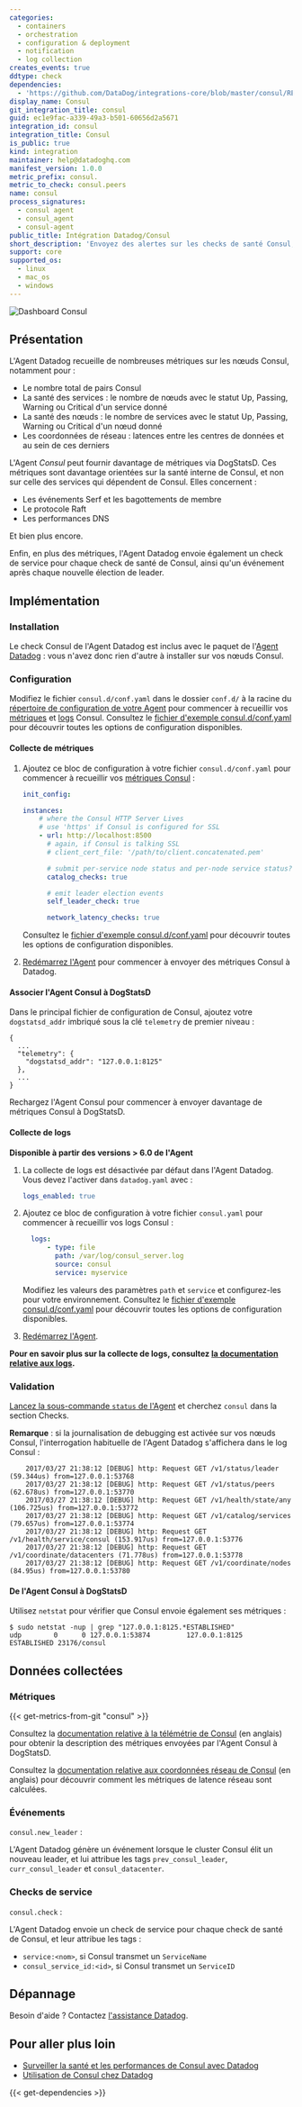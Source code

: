 ```yaml
---
categories:
  - containers
  - orchestration
  - configuration & deployment
  - notification
  - log collection
creates_events: true
ddtype: check
dependencies:
  - 'https://github.com/DataDog/integrations-core/blob/master/consul/README.md'
display_name: Consul
git_integration_title: consul
guid: ec1e9fac-a339-49a3-b501-60656d2a5671
integration_id: consul
integration_title: Consul
is_public: true
kind: integration
maintainer: help@datadoghq.com
manifest_version: 1.0.0
metric_prefix: consul.
metric_to_check: consul.peers
name: consul
process_signatures:
  - consul agent
  - consul_agent
  - consul-agent
public_title: Intégration Datadog/Consul
short_description: 'Envoyez des alertes sur les checks de santé Consul, visualisez les mappages entre services et nœuds, et plus encore. much more.'
support: core
supported_os:
  - linux
  - mac_os
  - windows
---
```

![Dashboard Consul][1]

## Présentation

L'Agent Datadog recueille de nombreuses métriques sur les nœuds Consul, notamment pour :

* Le nombre total de pairs Consul
* La santé des services : le nombre de nœuds avec le statut Up, Passing, Warning ou Critical d'un service donné
* La santé des nœuds : le nombre de services avec le statut Up, Passing, Warning ou Critical d'un nœud donné
* Les coordonnées de réseau : latences entre les centres de données et au sein de ces derniers

L'Agent _Consul_ peut fournir davantage de métriques via DogStatsD. Ces métriques sont davantage orientées sur la santé interne de Consul, et non sur celle des services qui dépendent de Consul. Elles concernent :

* Les événements Serf et les bagottements de membre
* Le protocole Raft
* Les performances DNS

Et bien plus encore.

Enfin, en plus des métriques, l'Agent Datadog envoie également un check de service pour chaque check de santé de Consul, ainsi qu'un événement après chaque nouvelle élection de leader.

## Implémentation
### Installation

Le check Consul de l'Agent Datadog est inclus avec le paquet de l'[Agent Datadog][2] : vous n'avez donc rien d'autre à installer sur vos nœuds Consul.

### Configuration

Modifiez le fichier `consul.d/conf.yaml` dans le dossier `conf.d/` à la racine du [répertoire de configuration de votre Agent][3] pour commencer à recueillir vos [métriques](#collecte-de-metriques) et [logs](#collecte-de-logs) Consul.
Consultez le [fichier d'exemple consul.d/conf.yaml][4] pour découvrir toutes les options de configuration disponibles.

#### Collecte de métriques

1. Ajoutez ce bloc de configuration à votre fichier `consul.d/conf.yaml` pour commencer à recueillir vos [métriques Consul](#metriques) :

    ```yaml
    init_config:

    instances:
        # where the Consul HTTP Server Lives
        # use 'https' if Consul is configured for SSL
        - url: http://localhost:8500
          # again, if Consul is talking SSL
          # client_cert_file: '/path/to/client.concatenated.pem'

          # submit per-service node status and per-node service status?
          catalog_checks: true

          # emit leader election events
          self_leader_check: true

          network_latency_checks: true
    ```

    Consultez le [fichier d'exemple consul.d/conf.yaml][4] pour découvrir toutes les options de configuration disponibles.

2. [Redémarrez l'Agent][5] pour commencer à envoyer des métriques Consul à Datadog.

#### Associer l'Agent Consul à DogStatsD

Dans le principal fichier de configuration de Consul, ajoutez votre `dogstatsd_addr` imbriqué sous la clé `telemetry` de premier niveau :

```
{
  ...
  "telemetry": {
    "dogstatsd_addr": "127.0.0.1:8125"
  },
  ...
}
```

Rechargez l'Agent Consul pour commencer à envoyer davantage de métriques Consul à DogStatsD.

#### Collecte de logs

**Disponible à partir des versions > 6.0 de l'Agent**

1. La collecte de logs est désactivée par défaut dans l'Agent Datadog. Vous devez l'activer dans `datadog.yaml` avec :

    ```yaml
    logs_enabled: true
    ```

2. Ajoutez ce bloc de configuration à votre fichier `consul.yaml` pour commencer à recueillir vos logs Consul :

    ```yaml
      logs:
          - type: file
            path: /var/log/consul_server.log
            source: consul
            service: myservice
    ```
   Modifiez les valeurs des paramètres `path` et `service` et configurez-les pour votre environnement.
   Consultez le [fichier d'exemple consul.d/conf.yaml][4] pour découvrir toutes les options de configuration disponibles.

3. [Redémarrez l'Agent][5].

**Pour en savoir plus sur la collecte de logs, consultez [la documentation relative aux logs][6].**

### Validation

[Lancez la sous-commande `status` de l'Agent][7] et cherchez `consul` dans la section Checks.

**Remarque** : si la journalisation de debugging est activée sur vos nœuds Consul, l'interrogation habituelle de l'Agent Datadog s'affichera dans le log Consul :

```
    2017/03/27 21:38:12 [DEBUG] http: Request GET /v1/status/leader (59.344us) from=127.0.0.1:53768
    2017/03/27 21:38:12 [DEBUG] http: Request GET /v1/status/peers (62.678us) from=127.0.0.1:53770
    2017/03/27 21:38:12 [DEBUG] http: Request GET /v1/health/state/any (106.725us) from=127.0.0.1:53772
    2017/03/27 21:38:12 [DEBUG] http: Request GET /v1/catalog/services (79.657us) from=127.0.0.1:53774
    2017/03/27 21:38:12 [DEBUG] http: Request GET /v1/health/service/consul (153.917us) from=127.0.0.1:53776
    2017/03/27 21:38:12 [DEBUG] http: Request GET /v1/coordinate/datacenters (71.778us) from=127.0.0.1:53778
    2017/03/27 21:38:12 [DEBUG] http: Request GET /v1/coordinate/nodes (84.95us) from=127.0.0.1:53780
```

#### De l'Agent Consul à DogStatsD

Utilisez `netstat` pour vérifier que Consul envoie également ses métriques :

```shell
$ sudo netstat -nup | grep "127.0.0.1:8125.*ESTABLISHED"
udp        0      0 127.0.0.1:53874         127.0.0.1:8125          ESTABLISHED 23176/consul
```

## Données collectées
### Métriques
{{< get-metrics-from-git "consul" >}}


Consultez la [documentation relative à la télémétrie de Consul][9] (en anglais) pour obtenir la description des métriques envoyées par l'Agent Consul à DogStatsD.

Consultez la [documentation relative aux coordonnées réseau de Consul][10] (en anglais) pour découvrir comment les métriques de latence réseau sont calculées.

### Événements

`consul.new_leader` :

L'Agent Datadog génère un événement lorsque le cluster Consul élit un nouveau leader, et lui attribue les tags `prev_consul_leader`, `curr_consul_leader` et `consul_datacenter`.

### Checks de service

`consul.check` :

L'Agent Datadog envoie un check de service pour chaque check de santé de Consul, et leur attribue les tags :

* `service:<nom>`, si Consul transmet un `ServiceName`
* `consul_service_id:<id>`, si Consul transmet un `ServiceID`

## Dépannage
Besoin d'aide ? Contactez [l'assistance Datadog][11].

## Pour aller plus loin

* [Surveiller la santé et les performances de Consul avec Datadog][12]
* [Utilisation de Consul chez Datadog][13]


[1]: https://raw.githubusercontent.com/DataDog/integrations-core/master/consul/images/consul-dash.png
[2]: https://app.datadoghq.com/account/settings#agent
[3]: https://docs.datadoghq.com/fr/agent/guide/agent-configuration-files/?tab=agentv6#agent-configuration-directory
[4]: https://github.com/DataDog/integrations-core/blob/master/consul/datadog_checks/consul/data/conf.yaml.example
[5]: https://docs.datadoghq.com/fr/agent/guide/agent-commands/?tab=agentv6#start-stop-and-restart-the-agent
[6]: https://docs.datadoghq.com/fr/logs
[7]: https://docs.datadoghq.com/fr/agent/guide/agent-commands/?tab=agentv6#agent-status-and-information
[8]: https://github.com/DataDog/integrations-core/blob/master/consul/metadata.csv
[9]: https://www.consul.io/docs/agent/telemetry.html
[10]: https://www.consul.io/docs/internals/coordinates.html
[11]: https://docs.datadoghq.com/fr/help
[12]: https://www.datadoghq.com/blog/monitor-consul-health-and-performance-with-datadog
[13]: https://engineering.datadoghq.com/consul-at-datadog


{{< get-dependencies >}}
